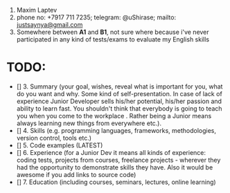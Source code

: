 1. Maxim Laptev
2. phone no: +7917 711 7235; telegram: @uShirase; mailto: justsaynya@gmail.com
8. Somewhere between **A1** and **B1**, not sure where because i've never participated in any kind of tests/exams to evaluate my English skills
# TODO:
- [] 3. Summary (your goal, wishes, reveal what is important for you, what do you want and why.
Some kind of self-presentation. In case of lack of experience  Junior Developer sells his/her potential, his/her passion and ability to learn fast. You shouldn't think that everybody is going to teach you when you come to the workplace . Rather being a Junior means always learning new things from everywhere etc.).
- [] 4. Skills (e.g. programming languages, frameworks, methodologies, version control, tools etc.)
- [] 5. Code examples (LATEST)
- [] 6. Experience (for a Junior Dev it means all kinds of experience: coding tests, projects from courses, freelance projects - wherever they had the opportunity to demonstrate skills they have. Also it would be awesome if you add links to source code)
- [] 7. Education (including courses, seminars, lectures, online learning)
